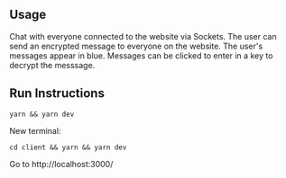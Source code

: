 ## Usage
Chat with everyone connected to the website via Sockets. The user can send an encrypted message to everyone on the website. The user's messages appear in blue. Messages can be clicked to enter in a key to decrypt the messsage.

## Run Instructions  

`yarn && yarn dev`

New terminal:

`cd client && yarn && yarn dev`

Go to http://localhost:3000/

